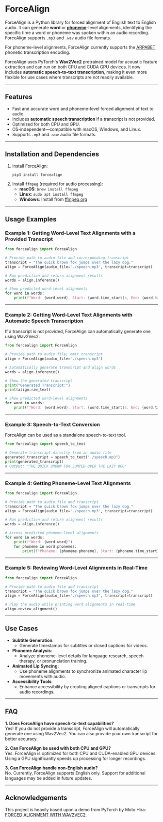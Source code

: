 
# ForceAlign 
ForceAlign is a Python library for forced alignment of English text to English audio. It can generate **word** or [**phoneme**](https://en.wikipedia.org/wiki/Phoneme)-level alignments, identifying the specific time a word or phoneme was spoken within an audio recording. ForceAlign supports `.mp3` and `.wav` audio file formats.

For phoneme-level alignments, ForceAlign currently supports the [ARPABET](https://en.wikipedia.org/wiki/ARPABET) phonetic transcription encoding.

ForceAlign uses PyTorch's **Wav2Vec2** pretrained model for acoustic feature extraction and can run on both CPU and CUDA GPU devices. It now includes **automatic speech-to-text transcription**, making it even more flexible for use cases where transcripts are not readily available.

---

## Features
- Fast and accurate word and phoneme-level forced alignment of text to audio.
- Includes **automatic speech transcription** if a transcript is not provided.
- Optimized for both CPU and GPU.
- OS-independent—compatible with macOS, Windows, and Linux.
- Supports `.mp3` and `.wav` audio file formats.

---

## Installation and Dependencies
1. Install ForceAlign:
   ```bash
   pip3 install forcealign
   ```
2. Install `ffmpeg` (required for audio processing):
   - **macOS**: `brew install ffmpeg`
   - **Linux**: `sudo apt install ffmpeg`
   - **Windows**: Install from [ffmpeg.org](https://ffmpeg.org/download.html)

---

## Usage Examples

### Example 1: Getting Word-Level Text Alignments with a Provided Transcript
```python
from forcealign import ForceAlign

# Provide path to audio file and corresponding transcript
transcript = "The quick brown fox jumps over the lazy dog."
align = ForceAlign(audio_file='./speech.mp3', transcript=transcript)

# Run prediction and return alignment results
words = align.inference()

# Show predicted word-level alignments
for word in words:
    print(f"Word: {word.word}, Start: {word.time_start}s, End: {word.time_end}s")
```

---

### Example 2: Getting Word-Level Text Alignments with Automatic Speech Transcription
If a transcript is not provided, ForceAlign can automatically generate one using Wav2Vec2.

```python
from forcealign import ForceAlign

# Provide path to audio file; omit transcript
align = ForceAlign(audio_file='./speech.mp3')

# Automatically generate transcript and align words
words = align.inference()

# Show the generated transcript
print("Generated Transcript:")
print(align.raw_text)

# Show predicted word-level alignments
for word in words:
    print(f"Word: {word.word}, Start: {word.time_start}s, End: {word.time_end}s")
```

---

### Example 3: Speech-to-Text Conversion
ForceAlign can be used as a standalone speech-to-text tool.

```python
from forcealign import speech_to_text

# Generate transcript directly from an audio file
generated_transcript = speech_to_text("./speech.mp3")
print(generated_transcript)
# Output: "THE QUICK BROWN FOX JUMPED OVER THE LAZY DOG"
```

---

### Example 4: Getting Phoneme-Level Text Alignments
```python
from forcealign import ForceAlign

# Provide path to audio file and transcript
transcript = "The quick brown fox jumps over the lazy dog."
align = ForceAlign(audio_file='./speech.mp3', transcript=transcript)

# Run prediction and return alignment results
words = align.inference()

# Access predicted phoneme-level alignments
for word in words:
    print(f"Word: {word.word}")
    for phoneme in word.phonemes:
        print(f"Phoneme: {phoneme.phoneme}, Start: {phoneme.time_start}s, End: {phoneme.time_end}s")
```

---

### Example 5: Reviewing Word-Level Alignments in Real-Time
```python
from forcealign import ForceAlign

# Provide path to audio file and transcript
transcript = "The quick brown fox jumps over the lazy dog."
align = ForceAlign(audio_file='./speech.mp3', transcript=transcript)

# Play the audio while printing word alignments in real-time
align.review_alignment()
```

---


## Use Cases
- **Subtitle Generation**:
  - Generate timestamps for subtitles or closed captions for videos.
- **Phoneme Analysis**:
  - Analyze phoneme-level details for language research, speech therapy, or pronunciation training.
- **Animated Lip Syncing**:
  - Use phoneme alignments to synchronize animated character lip movements with audio.
- **Accessibility Tools**:
  - Enhance accessibility by creating aligned captions or transcripts for audio recordings.

---

## FAQ

**1. Does ForceAlign have speech-to-text capabilities?**  
Yes! If you do not provide a transcript, ForceAlign will automatically generate one using Wav2Vec2. You can also provide your own transcript for better accuracy.

**2. Can ForceAlign be used with both CPU and GPU?**  
Yes. ForceAlign is optimized for both CPU and CUDA-enabled GPU devices. Using a GPU significantly speeds up processing for longer recordings.

**3. Can ForceAlign handle non-English audio?**  
No. Currently, ForceAlign supports English only. Support for additional languages may be added in future updates.

---

## Acknowledgements
This project is heavily based upon a demo from PyTorch by Moto Hira: [FORCED ALIGNMENT WITH WAV2VEC2](https://pytorch.org/audio/stable/tutorials/forced_alignment_tutorial.html).
